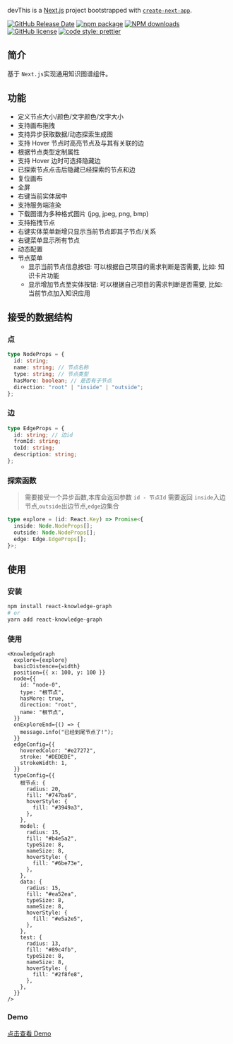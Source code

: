 <!--
 * @Author: tohsaka888
 * @Date: 2022-10-08 08:25:48
 * @LastEditors: tohsaka888
 * @LastEditTime: 2022-10-08 16:13:04
 * @Description: 请填写简介
-->

devThis is a [Next.js](https://nextjs.org/) project bootstrapped with [`create-next-app`](https://github.com/vercel/next.js/tree/canary/packages/create-next-app).

[![GitHub Release Date](https://img.shields.io/github/release-date/tohsaka888/react-knowledge-graph.svg?style=flat-square)](https://github.com/tohsaka888/react-knowledge-graph/releases)
[![npm package](https://img.shields.io/npm/v/react-knowledge-graph.svg?style=flat-square)](https://www.npmjs.org/package/react-knowledge-graph)
[![NPM downloads](http://img.shields.io/npm/dm/react-knowledge-graph.svg?style=flat-square)](https://npmjs.org/package/react-knowledge-graph)
[![GitHub license](https://img.shields.io/github/license/mashape/apistatus.svg?style=flat-square)](https://github.com/tohsaka888/react-knowledge-graph/blob/master/LICENSE)
[![code style: prettier](https://img.shields.io/badge/code_style-prettier-ff69b4.svg?style=flat-square)](https://github.com/prettier/prettier)


## 简介

基于 `Next.js`实现通用知识图谱组件。

## 功能

- 定义节点大小/颜色/文字颜色/文字大小
- 支持画布拖拽
- 支持异步获取数据/动态探索生成图
- 支持 Hover 节点时高亮节点及与其有关联的边
- 根据节点类型定制属性
- 支持 Hover 边时可选择隐藏边
- 已探索节点点击后隐藏已经探索的节点和边
- 复位画布
- 全屏
- 右键当前实体居中
- 支持服务端渲染
- 下载图谱为多种格式图片 (jpg, jpeg, png, bmp)
- 支持拖拽节点
- 右键实体菜单新增只显示当前节点即其子节点/关系
- 右键菜单显示所有节点
- 动态配置
- 节点菜单
  - 显示当前节点信息按钮: 可以根据自己项目的需求判断是否需要, 比如: 知识卡片功能
  - 显示增加节点至实体按钮: 可以根据自己项目的需求判断是否需要, 比如: 当前节点加入知识应用

## 接受的数据结构

### 点

```typescript
type NodeProps = {
  id: string;
  name: string; // 节点名称
  type: string; // 节点类型
  hasMore: boolean; // 是否有子节点
  direction: "root" | "inside" | "outside";
};
```

### 边

```typescript
type EdgeProps = {
  id: string; // 边id
  fromId: string;
  toId: string;
  description: string;
};
```

### 探索函数

> 需要接受一个异步函数,本库会返回参数 `id - 节点Id`
> 需要返回 `inside`入边节点,`outside`出边节点,`edge`边集合

```typescript
type explore = (id: React.Key) => Promise<{
  inside: Node.NodeProps[];
  outside: Node.NodeProps[];
  edge: Edge.EdgeProps[];
}>;
```

## 使用

### 安装

```bash
npm install react-knowledge-graph
# or
yarn add react-knowledge-graph
```

### 使用

```tsx
<KnowledgeGraph
  explore={explore}
  basicDistence={width}
  position={{ x: 100, y: 100 }}
  node={{
    id: "node-0",
    type: "根节点",
    hasMore: true,
    direction: "root",
    name: "根节点",
  }}
  onExploreEnd={() => {
    message.info("已经到尾节点了!");
  }}
  edgeConfig={{
    hoveredColor: "#e27272",
    stroke: "#DEDEDE",
    strokeWidth: 1,
  }}
  typeConfig={{
    根节点: {
      radius: 20,
      fill: "#747ba6",
      hoverStyle: {
        fill: "#3949a3",
      },
    },
    model: {
      radius: 15,
      fill: "#b4e5a2",
      typeSize: 8,
      nameSize: 8,
      hoverStyle: {
        fill: "#6be73e",
      },
    },
    data: {
      radius: 15,
      fill: "#ea52ea",
      typeSize: 8,
      nameSize: 8,
      hoverStyle: {
        fill: "#e5a2e5",
      },
    },
    test: {
      radius: 13,
      fill: "#89c4fb",
      typeSize: 8,
      nameSize: 8,
      hoverStyle: {
        fill: "#2f8fe8",
      },
    },
  }}
/>
```

### Demo

[点击查看 Demo](https://knowledge-graph-demo.netlify.app/)

